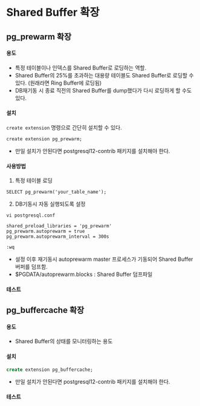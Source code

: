 # Shared Buffer 확장

## pg_prewarm 확장

#### 용도
- 특정 테이블이나 인덱스를 Shared Buffer로 로딩하는 역할.
- Shared Buffer의 25%를 초과하는 대용량 테이블도 Shared Buffer로 로딩할 수 있다. (원래라면 Ring Buffer에 로딩됨)
- DB재기동 시 종료 직전의 Shared Buffer를 dump했다가 다시 로딩하게 할 수도 있다.

#### 설치
`create extension` 명령으로 간단히 설치할 수 있다.
```
create extension pg_prewarm;
```
- 만일 설치가 안된다면 postgresql12-contrib 패키지를 설치해야 한다.

#### 사용방법
1. 특정 테이블 로딩
```
SELECT pg_prewarm('your_table_name');
```

2. DB기동시 자동 실행되도록 설정
```
vi postgresql.conf

shared_preload_libraries = 'pg_prewarm'
pg_prewarm.autoprewarm = true
pg_prewarm.autoprewarm_interval = 300s

:wq
```
- 설정 이후 재기동시 autoprewarm master 프로세스가 기동되어 Shared Buffer 버퍼를 덤프함.
- $PGDATA/autoprewarm.blocks : Shared Buffer 덤프파일

#### 테스트

## pg_buffercache 확장
#### 용도
- Shared Buffer의 상태를 모니터링하는 용도

#### 설치
```sql
create extension pg_buffercache;
```
- 만일 설치가 안된다면 postgresql12-contrib 패키지를 설치해야 한다.

#### 테스트
